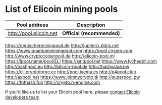 # List of Elicoin mining pools

Pool address | Description
------------ | -----------
http://pool.elicoin.net | **Official (recommended)**
https://deutscherminingpool.de
http://jupiterix.ddns.net
https://www.quantumminingpool.com
https://pool.cirserv.com
http://www.cryptocoinerpool.de
http://elicoin-pool.ml
https://lpool.name/pool/ELI
https://saltpool.net
https://www.lycheebit.com
http://hashpool.eu 
http://bitcoin-pool.de
http://hashvalue.pw
https://eli.cryptoforge.cc
http://pool.ivema.es
http://p4pool.club
http://axpool.net
https://www.joinmycrypto.tk
http://superpool.pw
https://tnthash.fun
http://crypto.n-engine.com

If you'd like us to list your Elicoin pool here, please [contact Elicoin developers team](./README.md#contact-info-and-links).
